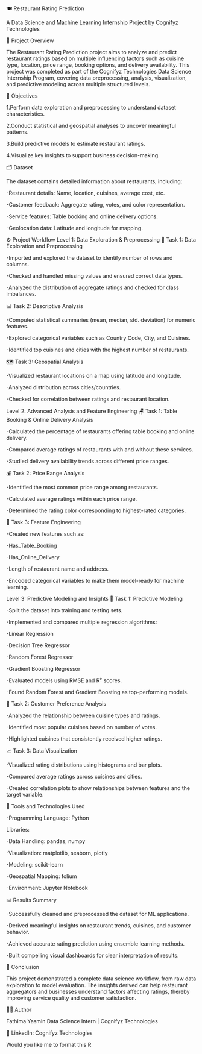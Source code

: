
🍽️ Restaurant Rating Prediction

A Data Science and Machine Learning Internship Project by Cognifyz Technologies

📘 Project Overview

The Restaurant Rating Prediction project aims to analyze and predict restaurant ratings based on multiple influencing factors such as cuisine type, location, price range, booking options, and delivery availability. This project was completed as part of the Cognifyz Technologies Data Science Internship Program, covering data preprocessing, analysis, visualization, and predictive modeling across multiple structured levels.

🧾 Objectives

1.Perform data exploration and preprocessing to understand dataset characteristics.

2.Conduct statistical and geospatial analyses to uncover meaningful patterns.

3.Build predictive models to estimate restaurant ratings.

4.Visualize key insights to support business decision-making.

🗂️ Dataset

The dataset contains detailed information about restaurants, including:

-Restaurant details: Name, location, cuisines, average cost, etc.

-Customer feedback: Aggregate rating, votes, and color representation.

-Service features: Table booking and online delivery options.

-Geolocation data: Latitude and longitude for mapping.

⚙️ Project Workflow
Level 1: Data Exploration & Preprocessing
🧩 Task 1: Data Exploration and Preprocessing

-Imported and explored the dataset to identify number of rows and columns.

-Checked and handled missing values and ensured correct data types.

-Analyzed the distribution of aggregate ratings and checked for class imbalances.

📊 Task 2: Descriptive Analysis

-Computed statistical summaries (mean, median, std. deviation) for numeric features.

-Explored categorical variables such as Country Code, City, and Cuisines.

-Identified top cuisines and cities with the highest number of restaurants.

🗺️ Task 3: Geospatial Analysis

-Visualized restaurant locations on a map using latitude and longitude.

-Analyzed distribution across cities/countries.

-Checked for correlation between ratings and restaurant location.

Level 2: Advanced Analysis and Feature Engineering
🪑 Task 1: Table Booking & Online Delivery Analysis

-Calculated the percentage of restaurants offering table booking and online delivery.

-Compared average ratings of restaurants with and without these services.

-Studied delivery availability trends across different price ranges.

💰 Task 2: Price Range Analysis

-Identified the most common price range among restaurants.

-Calculated average ratings within each price range.

-Determined the rating color corresponding to highest-rated categories.

🧠 Task 3: Feature Engineering

-Created new features such as:

  -Has_Table_Booking

  -Has_Online_Delivery

  -Length of restaurant name and address.

-Encoded categorical variables to make them model-ready for machine learning.

Level 3: Predictive Modeling and Insights
🤖 Task 1: Predictive Modeling

-Split the dataset into training and testing sets.

-Implemented and compared multiple regression algorithms:

  -Linear Regression

  -Decision Tree Regressor

  -Random Forest Regressor

  -Gradient Boosting Regressor

-Evaluated models using RMSE and R² scores.

-Found Random Forest and Gradient Boosting as top-performing models.

🍝 Task 2: Customer Preference Analysis

-Analyzed the relationship between cuisine types and ratings.

-Identified most popular cuisines based on number of votes.

-Highlighted cuisines that consistently received higher ratings.

📈 Task 3: Data Visualization

-Visualized rating distributions using histograms and bar plots.

-Compared average ratings across cuisines and cities.

-Created correlation plots to show relationships between features and the target variable.

🧮 Tools and Technologies Used

-Programming Language: Python

Libraries:

  -Data Handling: pandas, numpy

  -Visualization: matplotlib, seaborn, plotly

  -Modeling: scikit-learn

  -Geospatial Mapping: folium

-Environment: Jupyter Notebook

📊 Results Summary

-Successfully cleaned and preprocessed the dataset for ML applications.

-Derived meaningful insights on restaurant trends, cuisines, and customer behavior.

-Achieved accurate rating prediction using ensemble learning methods.

-Built compelling visual dashboards for clear interpretation of results.

🏁 Conclusion

This project demonstrated a complete data science workflow, from raw data exploration to model evaluation. The insights derived can help restaurant aggregators and businesses understand factors affecting ratings, thereby improving service quality and customer satisfaction.

🧑‍💻 Author

Fathima Yasmin
Data Science Intern | Cognifyz Technologies


🔗 LinkedIn: Cognifyz Technologies

Would you like me to format this R
